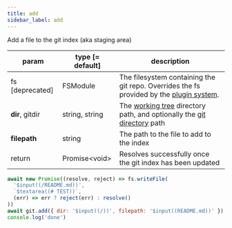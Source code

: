 ```yaml
---
title: add
sidebar_label: add
---
```


Add a file to the git index (aka staging area)

| param           | type [= default] | description                                                                                                    |
| --------------- | ---------------- | -------------------------------------------------------------------------------------------------------------- |
| fs [deprecated] | FSModule         | The filesystem containing the git repo. Overrides the fs provided by the [plugin system](./plugin_fs.md).      |
| **dir**, gitdir | string, string   | The [working tree](dir-vs-gitdir.md) directory path, and optionally the [git directory](dir-vs-gitdir.md) path |
| **filepath**    | string           | The path to the file to add to the index                                                                       |
| return          | Promise\<void\>  | Resolves successfully once the git index has been updated                                                      |

 ```js live
 await new Promise((resolve, reject) => fs.writeFile(
   '$input((/README.md))',
   `$textarea((# TEST))`,
   (err) => err ? reject(err) : resolve()
 ))
 await git.add({ dir: '$input((/))', filepath: '$input((README.md))' })
 console.log('done')
 ```